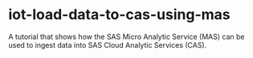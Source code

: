 # iot-load-data-to-cas-using-mas
A tutorial that shows how the SAS Micro Analytic Service (MAS) can be used to ingest data into SAS Cloud Analytic Services (CAS).
